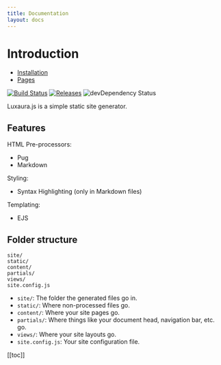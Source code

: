 ```yaml
---
title: Documentation
layout: docs
---
```


# Introduction

- [Installation](/docs/installation)
- [Pages](/docs/pages)

[![Build Status](https://img.shields.io/travis/luxaurajs/Luxaura.js/master.svg?style=flat-square)](https://travis-ci.org/luxaurajs/Luxaura.js) [![Releases](https://img.shields.io/github/release/luxaurajs/Luxaura.js/all.svg?style=flat-square)](https://github.com/luxaurajs/Luxaura.js/releases) ![devDependency Status](https://img.shields.io/david/dev/luxaurajs/Luxaura.js.svg?style=flat-square)

Luxaura.js is a simple static site generator.

## Features

HTML Pre-processors:
  - Pug
  - Markdown

Styling:
  - Syntax Highlighting (only in Markdown files)

Templating:
  - EJS

## Folder structure

````
site/
static/
content/
partials/
views/
site.config.js
````

- `site/`: The folder the generated files go in.
- `static/`: Where non-processed files go.
- `content/`: Where your site pages go.
- `partials/`: Where things like your document head, navigation bar, etc. go.
- `views/`: Where your site layouts go.
- `site.config.js`: Your site configuration file.

[[toc]]
